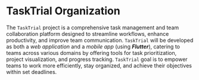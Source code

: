 # TaskTrial Organization

The `TaskTrial` project is a comprehensive task management and team collaboration platform designed to streamline workflows, enhance productivity, and improve team communication. `TaskTrial` will be developed as both a *web application* and a *mobile app* (using ***Flutter***), catering to teams across various domains by offering tools for task prioritization, project visualization, and progress tracking. `TaskTrial` goal is to empower teams to work more efficiently, stay organized, and achieve their objectives within set deadlines.
